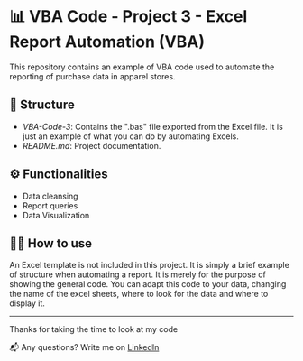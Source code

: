 # 📊 VBA Code - Project 3 - Excel Report Automation (VBA)

This repository contains an example of VBA code used to automate the reporting of purchase data in apparel stores.

## 📁 Structure

- *VBA-Code-3*: Contains the ".bas" file exported from the Excel file. It is just an example of what you can do by automating Excels.
- *README.md*: Project documentation.

## ⚙️ Functionalities

- Data cleansing
- Report queries
- Data Visualization

## 🧑‍💻 How to use

An Excel template is not included in this project. It is simply a brief example of structure when automating a report. It is merely for the purpose of showing the general code.
You can adapt this code to your data, changing the name of the excel sheets, where to look for the data and where to display it.

---

Thanks for taking the time to look at my code

📬 Any questions? Write me on [LinkedIn](https://www.linkedin.com/in/jaime-garc%C3%ADateodoro/)